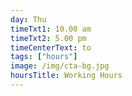 ```yaml
---
day: Thu
timeTxt1: 10.00 am
timeTxt2: 5.00 pm
timeCenterText: to
tags: ["hours"]
image: /img/cta-bg.jpg
hoursTitle: Working Hours
---
```

